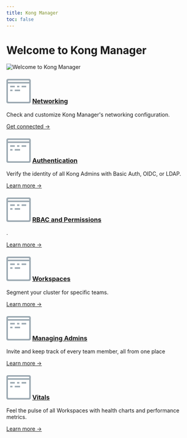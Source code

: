 ```yaml
---
title: Kong Manager
toc: false
---
```


# Welcome to Kong Manager

![Welcome to Kong Manager](https://konghq.com/wp-content/uploads/2018/11/km-overview.png)

<div class="docs-grid">
  <div class="docs-grid-block">
    <h3>
        <img src="/assets/images/icons/documentation/icn-window.svg" />
        <a href="/enterprise/{{page.kong_version}}/kong-manager/networking">Networking</a>
    </h3>
    <p>Check and customize Kong Manager's networking configuration.</p>
    <a href="/enterprise/{{page.kong_version}}/kong-manager/networking">
        Get connected &rarr;
    </a>
  </div>

  <div class="docs-grid-block">
    <h3>
        <img src="/assets/images/icons/documentation/icn-window.svg" />
        <a href="/enterprise/{{page.kong_version}}/kong-manager/authentication">Authentication</a>
    </h3>
    <p>Verify the identity of all Kong Admins with Basic Auth, OIDC, or LDAP.</p>
    <a href="/enterprise/{{page.kong_version}}/kong-manager/authentication">
        Learn more &rarr;
    </a>
  </div>

  <div class="docs-grid-block">
    <h3>
        <img src="/assets/images/icons/documentation/icn-window.svg" />
        <a href="/enterprise/{{page.kong_version}}/kong-manager/organization-management/rbac-and-perms/">
          RBAC and Permissions</a>
    </h3>
    <p>.</p>
    <a href="/enterprise/{{page.kong_version}}/organization-management/rbac-and-perms">Learn more &rarr;</a>
  </div>

  <div class="docs-grid-block">
    <h3>
        <img src="/assets/images/icons/documentation/icn-window.svg" />
        <a href="/enterprise/{{page.kong_version}}/kong-manager/organization-management/workspaces">Workspaces</a>
    </h3>
    <p>Segment your cluster for specific teams.</p>
    <a href="/enterprise/{{page.kong_version}}/kong-manager/organization-management/workspaces">Learn more &rarr;</a>
  </div>


  <div class="docs-grid-block">
    <h3>
        <img src="/assets/images/icons/documentation/icn-window.svg" />
        <a href="/enterprise/{{page.kong_version}}/kong-manager/organization-management/managing-admins">Managing Admins</a>
    </h3>
    <p>Invite and keep track of every team member, all from one place</p>
    <a href="/enterprise/{{page.kong_version}}/organization-management/managing-admins">Learn more &rarr;</a>
  </div>

  <div class="docs-grid-block">
    <h3>
        <img src="/assets/images/icons/documentation/icn-window.svg" />
        <a href="/enterprise/{{page.kong_version}}/kong-manager/vitals">Vitals</a>
    </h3>
    <p>Feel the pulse of all Workspaces with health charts and performance metrics.</p>
    <a href="/enterprise/{{page.kong_version}}/kong-manager/vitals">Learn more &rarr;</a>
  </div>

</div>
